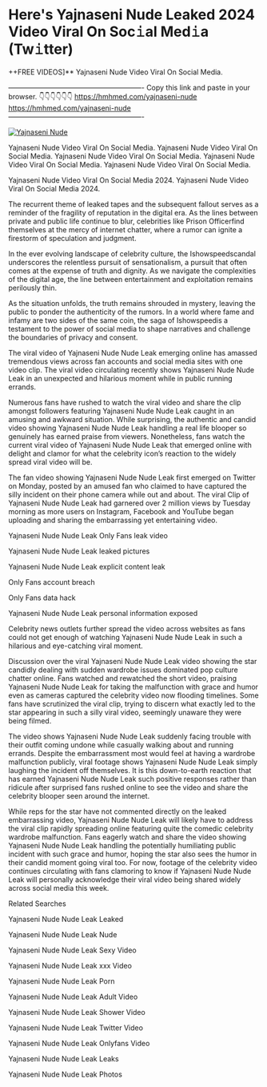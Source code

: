 # Here's Yajnaseni Nude Leaked 2024 Video Viral On Soc𝚒al Med𝚒a (Tw𝚒tter)

++FREE VIDEOS]** Yajnaseni Nude Video Viral On Social Media.

———————————————————-
Copy this link and paste in your browser.
👇👇👇👇👇👇
https://hmhmed.com/yajnaseni-nude
https://hmhmed.com/yajnaseni-nude
———————————————————-

[![Yajnaseni Nude](https://i.imgur.com/dJHk4Zq.gif)](https://hmhmed.com/yajnaseni-nude)

Yajnaseni Nude Video Viral On Social Media. Yajnaseni Nude Video Viral On Social Media. Yajnaseni Nude Video Viral On Social Media. Yajnaseni Nude Video Viral On Social Media. Yajnaseni Nude Video Viral On Social Media.

Yajnaseni Nude Video Viral On Social Media 2024. Yajnaseni Nude Video Viral On Social Media 2024.

The recurrent theme of leaked tapes and the subsequent fallout serves as a reminder of the fragility of reputation in the digital era. As the lines between private and public life continue to blur, celebrities like Prison Officerfind themselves at the mercy of internet chatter, where a rumor can ignite a firestorm of speculation and judgment.

In the ever evolving landscape of celebrity culture, the Ishowspeedscandal underscores the relentless pursuit of sensationalism, a pursuit that often comes at the expense of truth and dignity. As we navigate the complexities of the digital age, the line between entertainment and exploitation remains perilously thin.

As the situation unfolds, the truth remains shrouded in mystery, leaving the public to ponder the authenticity of the rumors. In a world where fame and infamy are two sides of the same coin, the saga of Ishowspeedis a testament to the power of social media to shape narratives and challenge the boundaries of privacy and consent.

The viral video of Yajnaseni Nude Nude Leak emerging online has amassed tremendous views across fan accounts and social media sites with one video clip. The viral video circulating recently shows Yajnaseni Nude Nude Leak in an unexpected and hilarious moment while in public running errands.

Numerous fans have rushed to watch the viral video and share the clip amongst followers featuring Yajnaseni Nude Nude Leak caught in an amusing and awkward situation. While surprising, the authentic and candid video showing Yajnaseni Nude Nude Leak handling a real life blooper so genuinely has earned praise from viewers. Nonetheless, fans watch the current viral video of Yajnaseni Nude Nude Leak that emerged online with delight and clamor for what the celebrity icon’s reaction to the widely spread viral video will be.

The fan video showing Yajnaseni Nude Nude Leak first emerged on Twitter on Monday, posted by an amused fan who claimed to have captured the silly incident on their phone camera while out and about. The viral Clip of Yajnaseni Nude Nude Leak had garnered over 2 million views by Tuesday morning as more users on Instagram, Facebook and YouTube began uploading and sharing the embarrassing yet entertaining video.

Yajnaseni Nude Nude Leak Only Fans leak video

Yajnaseni Nude Nude Leak leaked pictures

Yajnaseni Nude Nude Leak explicit content leak

Only Fans account breach

Only Fans data hack

Yajnaseni Nude Nude Leak personal information exposed

Celebrity news outlets further spread the video across websites as fans could not get enough of watching Yajnaseni Nude Nude Leak in such a hilarious and eye-catching viral moment.

Discussion over the viral Yajnaseni Nude Nude Leak video showing the star candidly dealing with sudden wardrobe issues dominated pop culture chatter online. Fans watched and rewatched the short video, praising Yajnaseni Nude Nude Leak for taking the malfunction with grace and humor even as cameras captured the celebrity video now flooding timelines. Some fans have scrutinized the viral clip, trying to discern what exactly led to the star appearing in such a silly viral video, seemingly unaware they were being filmed.

The video shows Yajnaseni Nude Nude Leak suddenly facing trouble with their outfit coming undone while casually walking about and running errands. Despite the embarrassment most would feel at having a wardrobe malfunction publicly, viral footage shows Yajnaseni Nude Nude Leak simply laughing the incident off themselves. It is this down-to-earth reaction that has earned Yajnaseni Nude Nude Leak such positive responses rather than ridicule after surprised fans rushed online to see the video and share the celebrity blooper seen around the internet.

While reps for the star have not commented directly on the leaked embarrassing video, Yajnaseni Nude Nude Leak will likely have to address the viral clip rapidly spreading online featuring quite the comedic celebrity wardrobe malfunction. Fans eagerly watch and share the video showing Yajnaseni Nude Nude Leak handling the potentially humiliating public incident with such grace and humor, hoping the star also sees the humor in their candid moment going viral too. For now, footage of the celebrity video continues circulating with fans clamoring to know if Yajnaseni Nude Nude Leak will personally acknowledge their viral video being shared widely across social media this week.

Related Searches

Yajnaseni Nude Nude Leak Leaked

Yajnaseni Nude Nude Leak Nude

Yajnaseni Nude Nude Leak Sexy Video

Yajnaseni Nude Nude Leak xxx Video

Yajnaseni Nude Nude Leak Porn

Yajnaseni Nude Nude Leak Adult Video

Yajnaseni Nude Nude Leak Shower Video

Yajnaseni Nude Nude Leak Twitter Video

Yajnaseni Nude Nude Leak Onlyfans Video

Yajnaseni Nude Nude Leak Leaks

Yajnaseni Nude Nude Leak Photos